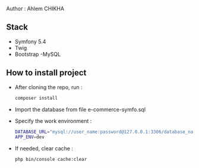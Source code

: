 
Author : Ahlem CHIKHA 


## Stack 

- Symfony 5.4
- Twig
- Bootstrap
-MySQL

## How to install project 

- After cloning the repo, run :
  
    ```bash
    composer install
    ```

- Import the database from file e-commerce-symfo.sql

- Specify the work environment :

    ```bash
    DATABASE_URL="mysql://user_name:password@127.0.0.1:3306/database_name?serverVersion=mariadb-10.3.25"
    APP_ENV=dev
    ```

- If needed, clear cache :

    ```bash
    php bin/console cache:clear
    ```
